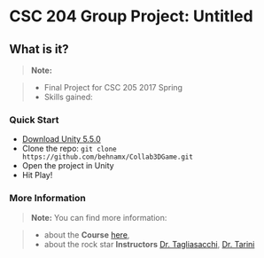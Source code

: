 CSC 204 Group Project: Untitled
===================

What is it?
-------------


> **Note:**

> - Final Project for CSC 205 2017 Spring
> - Skills gained: 


### Quick Start

- [Download Unity 5.5.0](https://unity3d.com/get-unity/download/archive)
- Clone the repo: `git clone https://github.com/behnamx/Collab3DGame.git`
- Open the project in Unity
- Hit Play!

### More Information

> **Note:** You can find more information:

> - about the **Course** [here][1],
> - about the rock star **Instructors**  [Dr. Tagliasacchi][2], [Dr. Tarini][3]

  [1]: https://heat.csc.uvic.ca/coview/outline/2017/Spring/CSC/205
  [2]: http://gfx.uvic.ca/people/ataiya/
  [3]: http://vcg.isti.cnr.it/~tarini/
